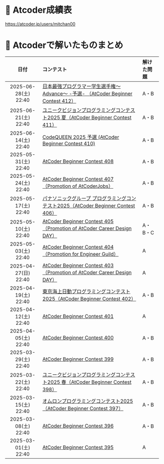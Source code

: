 # 👑 Atcoder成績表
https://atcoder.jp/users/mitchan00

# 📝 Atcoderで解いたものまとめ
| 日付 | コンテスト | 解けた問題 |
| :-: | :-- | :-- |
| 2025-06-28(土) 22:40 | [日本最強プログラマー学生選手権～Advance～ -予選- （AtCoder Beginner Contest 412）](https://atcoder.jp/contests/abc412) | A・B |
| 2025-06-21(土) 22:40 | [ユニークビジョンプログラミングコンテスト2025 夏（AtCoder Beginner Contest 411）](https://atcoder.jp/contests/abc411) | A・B |
| 2025-06-14(土) 22:40 | [CodeQUEEN 2025 予選 (AtCoder Beginner Contest 410)](https://atcoder.jp/contests/abc410) | A・B |
| 2025-05-31(土) 22:40 | [AtCoder Beginner Contest 408](https://atcoder.jp/contests/abc408) | A・B |
| 2025-05-24(土) 22:40 | [AtCoder Beginner Contest 407（Promotion of AtCoderJobs）](https://atcoder.jp/contests/abc407) | A・B |
| 2025-05-17(土) 22:40 | [パナソニックグループ プログラミングコンテスト2025（AtCoder Beginner Contest 406）](https://atcoder.jp/contests/abc406) | A・B |
| 2025-05-10(土) 22:40 | [AtCoder Beginner Contest 405（Promotion of AtCoder Career Design DAY）](https://atcoder.jp/contests/abc405) | A・B・C |
| 2025-05-03(土) 22:40 | [AtCoder Beginner Contest 404（Promotion for Engineer Guild）](https://atcoder.jp/contests/abc404) | A |
| 2025-04-27(日) 22:40 | [AtCoder Beginner Contest 403（Promotion of AtCoder Career Design DAY）](https://atcoder.jp/contests/abc403) | A |
| 2025-04-19(土) 22:40 | [東京海上日動プログラミングコンテスト2025（AtCoder Beginner Contest 402）](https://atcoder.jp/contests/abc402) | A・B |
| 2025-04-12(土) 22:40 | [AtCoder Beginner Contest 401](https://atcoder.jp/contests/abc401) | A |
| 2025-04-05(土) 22:40 | [AtCoder Beginner Contest 400](https://atcoder.jp/contests/abc400) | A・B |
| 2025-03-29(土) 22:40 | [AtCoder Beginner Contest 399](https://atcoder.jp/contests/abc399) | A・B |
| 2025-03-22(土) 22:40 | [ユニークビジョンプログラミングコンテスト2025 春（AtCoder Beginner Contest 398）](https://atcoder.jp/contests/abc398) | A・B |
| 2025-03-15(土) 22:40 | [オムロンプログラミングコンテスト2025（AtCoder Beginner Contest 397）](https://atcoder.jp/contests/abc397) | A・B |
| 2025-03-08(土) 22:40 | [AtCoder Beginner Contest 396](https://atcoder.jp/contests/abc396) | A・B |
| 2025-03-01(土) 22:40 | [AtCoder Beginner Contest 395](https://atcoder.jp/contests/abc395) | A |
